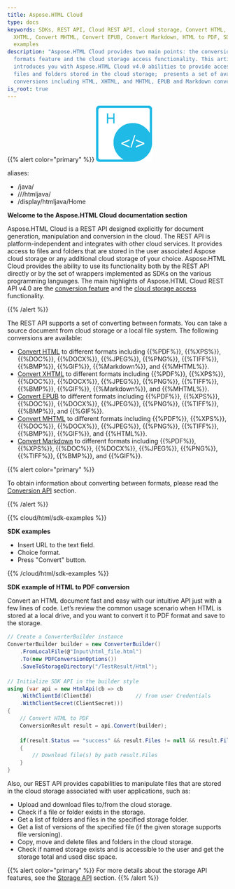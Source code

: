```yaml
---
title: Aspose.HTML Cloud
type: docs
keywords: SDKs, REST API, Cloud REST API, cloud storage, Convert HTML, Convert
  XHTML, Convert MHTML, Convert EPUB, Convert Markdown, HTML to PDF, SDK
  examples
description: "Aspose.HTML Cloud provides two main points: the conversion between
  formats feature and the cloud storage access functionality. This article
  introduces you with Aspose.HTML Cloud v4.0 abilities to provide access to
  files and folders stored in the cloud storage;  presents a set of available
  conversions including HTML, XHTML, and MHTML, EPUB and Markdown converters."
is_root: true
---
```

{{% alert color="primary" %}}
![HTML logo](overview_1)

aliases:
- /java/
- ///htmljava/
- /display/htmljava/Home


**Welcome to the Aspose.HTML Cloud documentation section**

Aspose.HTML Cloud is a REST API designed explicitly for document generation, manipulation and conversion in the cloud. The REST API is platform-independent and integrates with other cloud services. It provides access to files and folders that are stored in the user associated Aspose cloud storage or any additional cloud storage of your choice. Aspose.HTML Cloud provides the ability to use its functionality both by the REST API directly or by the set of wrappers implemented as SDKs on the various programming languages.
The main highlights of Aspose.HTML Cloud REST API v4.0 are the [conversion feature](/html/conversion-api/) and the [cloud storage access](/html/storage-api/) functionality.

{{% /alert %}} 

The REST API supports a set of converting between formats. You can take a source document from cloud storage or a local file system. The following conversions are available:

 - [Convert HTML](/html/conversion-api/conversion-sdk-api/html-converter/) to different formats including {{%PDF%}}, {{%XPS%}}, {{%DOC%}}, {{%DOCX%}}, {{%JPEG%}}, {{%PNG%}}, {{%TIFF%}}, {{%BMP%}}, {{%GIF%}}, {{%Markdown%}}, and {{%MHTML%}}. 
 - [Convert XHTML](/html/conversion-api/conversion-sdk-api/xhtml-converter/) to different formats including {{%PDF%}}, {{%XPS%}}, {{%DOC%}}, {{%DOCX%}}, {{%JPEG%}}, {{%PNG%}}, {{%TIFF%}}, {{%BMP%}}, {{%GIF%}}, {{%Markdown%}}, and {{%MHTML%}}.
 - [Convert EPUB](/html/conversion-api/conversion-sdk-api/epub-converter/) to different formats including {{%PDF%}}, {{%XPS%}}, {{%DOC%}}, {{%DOCX%}}, {{%JPEG%}}, {{%PNG%}}, {{%TIFF%}}, {{%BMP%}}, and {{%GIF%}}.
 - [Convert MHTML](/html/conversion-api/conversion-sdk-api/mhtml-converter/) to different formats including {{%PDF%}}, {{%XPS%}}, {{%DOC%}}, {{%DOCX%}}, {{%JPEG%}}, {{%PNG%}}, {{%TIFF%}}, {{%BMP%}}, {{%GIF%}}, and {{%HTML%}}.
 - [Convert Markdown](/html/conversion-api/conversion-sdk-api/markdown-converter/) to different formats including {{%PDF%}}, {{%XPS%}}, {{%DOC%}}, {{%DOCX%}}, {{%JPEG%}}, {{%PNG%}}, {{%TIFF%}}, {{%BMP%}}, and {{%GIF%}}.

{{% alert color="primary" %}}

To obtain information about converting between formats, please read the [Conversion API](/html/conversion-api/) section.

{{% /alert %}} 



{{% cloud/html/sdk-examples %}}

**SDK examples**
 - Insert URL to the text field.
 - Choice format.
 - Press "Convert" button.

{{% /cloud/html/sdk-examples %}}

**SDK example of HTML to PDF conversion**

Convert an HTML document fast and easy with our intuitive API just with a few lines of code. Let’s review the common usage scenario when HTML is stored at a local drive, and you want to convert it to PDF format and save to the storage.

```c#
// Create a ConverterBuilder instance 
ConverterBuilder builder = new ConverterBuilder()
    .FromLocalFile(@"Input\html_file.html")
    .To(new PDFConversionOptions())
    .SaveToStorageDirectory("/TestResult/Html");

// Initialize SDK API in the builder style
using (var api = new HtmlApi(cb => cb
    .WithClientId(ClientId)              // from user Сredentials
    .WithClientSecret(ClientSecret)))
{
    // Convert HTML to PDF
    ConversionResult result = api.Convert(builder);

    if(result.Status == "success" && result.Files != null && result.Files.Length > 0)
    {
        // Download file(s) by path result.Files 
    }
}
```


Also, our REST API provides capabilities to manipulate files that are stored in the cloud storage associated with user applications, such as:

- Upload and download files to/from the cloud storage.
- Check if a file or folder exists in the storage.
- Get a list of folders and files in the specified storage folder.
- Get a list of versions of the specified file (if the given storage supports file versioning).
- Copy, move and delete files and folders in the cloud storage.
- Check if named storage exists and is accessible to the user and get the storage total and used disc space.

{{% alert color="primary" %}}
For more details about the storage API features, see the [Storage API](https://docs.aspose.cloud/html/storage-api/) section.
{{% /alert %}} 

